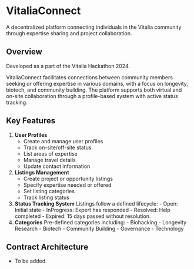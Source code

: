 # VitaliaConnect

A decentralized platform connecting individuals in the Vitalia community through expertise sharing and project collaboration.

## Overview

Developed as a part of the Vitalia Hackathon 2024.

VitaliaConnect facilitates connections between community members seeking or offering expertise in various domains, with a focus on longevity, biotech, and community building. The platform supports both virtual and on-site collaboration through a profile-based system with active status tracking.

## Key Features

1. **User Profiles**
   - Create and manage user profiles
   - Track on-site/off-site status
   - List areas of expertise
   - Manage travel details
   - Update contact information
2. **Listings Management**
   - Create project or opportunity listings
   - Specify expertise needed or offered
   - Set listing categories
   - Track listing status
3. **Status Tracking System**
   Listings follow a defined lifecycle: - Open: Initial state - InProgress: Expert has responded - Resolved: Help completed - Expired: 15 days passed without resolution.
4. **Categories**
   Pre-defined categories including: - Biohacking - Longevity Research - Biotech - Community Building - Governance - Technology

## Contract Architecture

- To be added.
